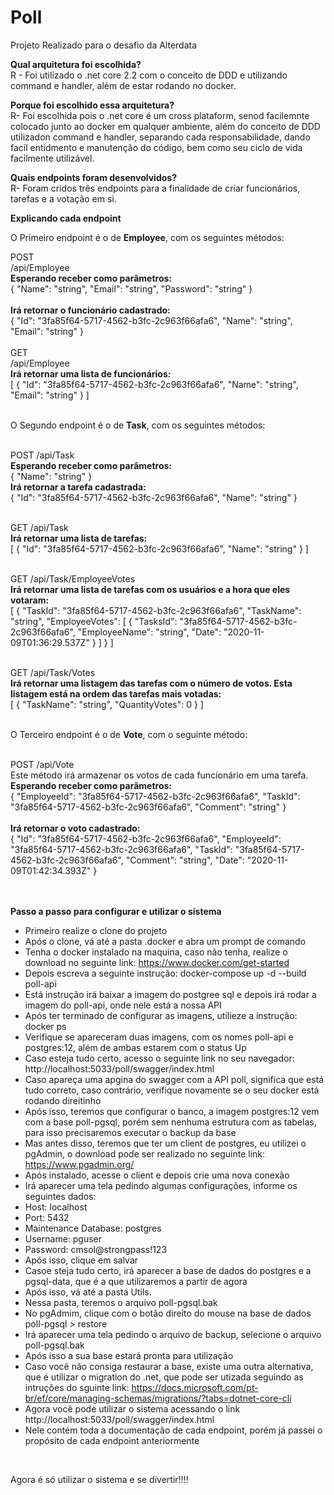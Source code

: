 # Poll

Projeto Realizado para o desafio da Alterdata

<b>Qual arquitetura foi escolhida?</b><br/>
R - Foi utilizado o .net core 2.2 com o conceito de DDD e utilizando command e handler, além de estar rodando no docker.

<b>Porque foi escolhido essa arquitetura?</b><br/>
R- Foi escolhida pois o .net core é um cross plataform, senod facilemnte colocado junto ao docker em qualquer ambiente, além do conceito de DDD utilizadon command e handler, separando cada responsabilidade, dando facil entidmento e manutenção do código, bem como seu ciclo de vida facilmente utilizável.

<b>Quais endpoints foram desenvolvidos?</b><br/>
R- Foram cridos três endpoints para a finalidade de criar funcionários, tarefas e a votação em si.

<b>Explicando cada endpoint</b>

O Primeiro endpoint é o de <b>Employee</b>, com os seguintes métodos:<br/>

POST<br/>
/api/Employee <br/>
<b>Esperando receber como parâmetros:</b><br/>
{
  "Name": "string",
  "Email": "string",
  "Password": "string"
}
<br/><br/>
<b>Irá retornar o funcionário cadastrado:</b>
<br/>
{
  "Id": "3fa85f64-5717-4562-b3fc-2c963f66afa6",
  "Name": "string",
  "Email": "string"
}
<br/><br/>
GET<br/>
/api/Employee<br/>
<b>Irá retornar uma lista de funcionários:</b><br/>
[
  {
    "Id": "3fa85f64-5717-4562-b3fc-2c963f66afa6",
    "Name": "string",
    "Email": "string"
  }
]
<br/><br/>

O Segundo endpoint é o de <b>Task</b>, com os seguintes métodos:<br/><br/>

POST
/api/Task <br />
<b>Esperando receber como parâmetros:</b><br/>
{
  "Name": "string"
}<br/>
<b>Irá retornar a tarefa cadastrada:</b>
<br/>
{
  "Id": "3fa85f64-5717-4562-b3fc-2c963f66afa6",
  "Name": "string"
}
<br/><br/>

GET
/api/Task<br/>
<b>Irá retornar uma lista de tarefas:</b><br/>
[
  {
    "Id": "3fa85f64-5717-4562-b3fc-2c963f66afa6",
    "Name": "string"
  }
]
<br/><br/>

GET
/api/Task/EmployeeVotes <br/>
<b>Irá retornar uma lista de tarefas com os usuários e a hora que eles votaram:</b><br/>
[
  {
    "TaskId": "3fa85f64-5717-4562-b3fc-2c963f66afa6",
    "TaskName": "string",
    "EmployeeVotes": [
      {
        "TasksId": "3fa85f64-5717-4562-b3fc-2c963f66afa6",
        "EmployeeName": "string",
        "Date": "2020-11-09T01:36:29.537Z"
      }
    ]
  }
]
<br/><br/>

GET
/api/Task/Votes <br/>
<b>Irá retornar uma listagem das tarefas com o número de votos. Esta listagem está na ordem das tarefas mais votadas:</b><br/>
[
  {
    "TaskName": "string",
    "QuantityVotes": 0
  }
]
<br/><br/>

O Terceiro endpoint é o de <b>Vote</b>, com o seguinte método:<br/><br/>

POST
/api/Vote <br/>
Este método irá armazenar os votos de cada funcionário em uma tarefa.<br/>
<b>Esperando receber como parâmetros:</b><br/>
{
  "EmployeeId": "3fa85f64-5717-4562-b3fc-2c963f66afa6",
  "TaskId": "3fa85f64-5717-4562-b3fc-2c963f66afa6",
  "Comment": "string"
}
<br/><br/>
<b>Irá retornar o voto cadastrado:</b>
<br/>
{
  "Id": "3fa85f64-5717-4562-b3fc-2c963f66afa6",
  "EmployeeId": "3fa85f64-5717-4562-b3fc-2c963f66afa6",
  "TaskId": "3fa85f64-5717-4562-b3fc-2c963f66afa6",
  "Comment": "string",
  "Date": "2020-11-09T01:42:34.393Z"
}
<br/><br/><br/>

<b>Passo a passo para configurar e utilizar o sistema</b><br/>
- Primeiro realize o clone do projeto
- Após o clone, vá até a pasta .docker e abra um prompt de comando
- Tenha o docker instalado na maquina, caso não tenha, realize o download no seguinte link: https://www.docker.com/get-started
- Depois escreva a seguinte instrução:  docker-compose up -d --build poll-api
- Está instrução irá baixar a imagem do postgree sql e depois irá rodar a imagem do poll-api, onde nele está a nossa API
- Após ter terminado de configurar as imagens, utilieze a instrução: docker ps
- Verifique se apareceram duas imagens, com os nomes poll-api e postgres:12, além de ambas estarem com o status Up
- Caso esteja tudo certo, acesso o seguinte link no seu navegador: http://localhost:5033/poll/swagger/index.html
- Caso apareça uma apgina do swagger com a API poll, significa que está tudo correto, caso contrário, verifique novamente se o seu docker está rodando direitinho
- Após isso, teremos que configurar o banco, a imagem postgres:12 vem com a base poll-pgsql, porém sem nenhuma estrutura com as tabelas, para isso precisaremos executar o backup da base
- Mas antes disso, teremos que ter um client de postgres, eu utilizei o pgAdmin, o download pode ser realizado no seguinte link: https://www.pgadmin.org/
- Após instalado, acesse o client e depois crie uma nova conexão
- Irá aparecer uma tela pedindo algumas configurações, informe os seguintes dados:
- Host: localhost
- Port: 5432
- Maintenance Database: postgres
- Username: pguser 
- Password: cmsol@strongpass!123
- Após isso, clique em salvar
- Casoe steja tudo certo, irá aparecer a base de dados do postgres e a pgsql-data, que é a que utilizaremos a partir de agora
- Após isso, vá até a pasta Utils.
- Nessa pasta, teremos o arquivo poll-pgsql.bak
- No pgAdmim, clique com o botão direito do mouse na base de dados poll-pgsql > restore
- Irá aparecer uma tela pedindo o arquivo de backup, selecione o arquivo poll-pgsql.bak
- Após isso a sua base estará pronta para utilização
- Caso você não consiga restaurar a base, existe uma outra alternativa, que é utilizar o migration do .net, que pode ser utizada seguindo as intruções do sguinte link: https://docs.microsoft.com/pt-br/ef/core/managing-schemas/migrations/?tabs=dotnet-core-cli
- Agora você pode utilizar o sistema acessando o link http://localhost:5033/poll/swagger/index.html
- Nele contém toda a documentação de cada endpoint, porém já passei o propósito de cada endpoint anteriormente

<br/>

Agora é só utilizar o sistema e se divertir!!!!


